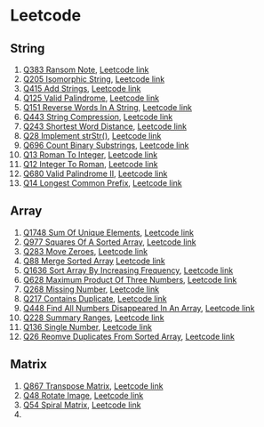 # Leetcode

## String
1. [Q383 Ransom Note](https://github.com/RuoxinWang/Leetcode/tree/main/Q383_RansomNote),
    [Leetcode link](https://leetcode.com/problems/ransom-note/submissions/)
2. [Q205 Isomorphic String](https://github.com/RuoxinWang/Leetcode/tree/main/Q205_IsomorphicString),
    [Leetcode link](https://leetcode.com/problems/isomorphic-strings/)
3. [Q415 Add Strings](https://github.com/RuoxinWang/Leetcode/tree/main/Q415_AddStrings),
    [Leetcode link](https://leetcode.com/problems/add-strings/)
4. [Q125 Valid Palindrome](https://github.com/RuoxinWang/Leetcode/tree/main/Q125_ValidPalindrome),
    [Leetcode link](https://leetcode.com/problems/valid-palindrome/)
5. [Q151 Reverse Words In A String](https://github.com/RuoxinWang/Leetcode/tree/main/Q151_ReverseWordsInString),
    [Leetcode link](https://leetcode.com/problems/reverse-words-in-a-string/)
6. [Q443 String Compression](https://github.com/RuoxinWang/Leetcode/tree/main/Q443_StringCompression),
    [Leetcode link](https://leetcode.com/problems/string-compression/)
7. [Q243 Shortest Word Distance](https://github.com/RuoxinWang/Leetcode/tree/main/Q243_ShortestWordDistance),
    [Leetcode link](https://leetcode.com/problems/shortest-word-distance/)
8. [Q28 Implement strStr()](https://github.com/RuoxinWang/Leetcode/tree/main/Q28_ImplementStrStr()),
    [Leetcode link](https://leetcode.com/problems/implement-strstr/)
9. [Q696 Count Binary Substrings](https://github.com/RuoxinWang/Leetcode/tree/main/Q696_CountBinarySubstrings),
    [Leetcode link](https://leetcode.com/problems/count-binary-substrings/)
10. [Q13 Roman To Integer](https://github.com/RuoxinWang/Leetcode/tree/main/Q13_RomanToInteger),
    [Leetcode link](https://leetcode.com/problems/roman-to-integer/submissions/)
11. [Q12 Integer To Roman](https://github.com/RuoxinWang/Leetcode/tree/main/Q12_IntegerToRoman),
    [Leetcode link](https://leetcode.com/problems/integer-to-roman/)
12. [Q680 Valid Palindrome II](https://github.com/RuoxinWang/Leetcode/tree/main/Q680_ValidPalindromeII),
    [Leetcode link](https://leetcode.com/problems/valid-palindrome-ii/)
13. [Q14 Longest Common Prefix](https://github.com/RuoxinWang/Leetcode/tree/main/Q14_LongestCommonPrefix),
    [Leetcode link](https://leetcode.com/problems/longest-common-prefix/submissions/)
## Array
1. [Q1748 Sum Of Unique Elements](https://github.com/RuoxinWang/Leetcode/tree/main/Q1748_SumOfUniqueElements),
    [Leetcode link](https://leetcode.com/problems/sum-of-unique-elements/)
2. [Q977 Squares Of A Sorted Array](https://github.com/RuoxinWang/Leetcode/tree/main/Q977_SquaresOfASortedArray),
    [Leetcode link](https://leetcode.com/problems/squares-of-a-sorted-array/)
3. [Q283 Move Zeroes](https://github.com/RuoxinWang/Leetcode/tree/main/Q283_MoveZeroes),
    [Leetcode link](https://leetcode.com/problems/move-zeroes/)
4. [Q88 Merge Sorted Array](https://github.com/RuoxinWang/Leetcode/tree/main/Q88_MergeSortedArray)
    [Leetcode link](https://leetcode.com/problems/merge-sorted-array/)
5.  [Q1636 Sort Array By Increasing Frequency](https://github.com/RuoxinWang/Leetcode/tree/main/Q1636_SortArrayByIncreasingFrequency),
    [Leetcode link](https://leetcode.com/problems/sort-array-by-increasing-frequency/)
6. [Q628 Maximum Product Of Three Numbers](https://github.com/RuoxinWang/Leetcode/tree/main/Q628_MaximumProductOfThreeNumbers),
    [Leetcode link](https://leetcode.com/problems/maximum-product-of-three-numbers/)
7. [Q268 Missing Number](https://github.com/RuoxinWang/Leetcode/tree/main/Q268_MissingNumber),
    [Leetcode link](https://leetcode.com/problems/missing-number/)
8.  [Q217 Contains Duplicate](https://github.com/RuoxinWang/Leetcode/tree/main/Q217_ContainsDuplicate),
    [Leetcode link](https://leetcode.com/problems/contains-duplicate/submissions/)
9.  [Q448 Find All Numbers Disappeared In An Array](https://github.com/RuoxinWang/Leetcode/tree/main/Q448_FindAllNumbersDisappearedInAnArray),
    [Leetcode link](https://leetcode.com/problems/find-all-numbers-disappeared-in-an-array/submissions/)
10. [Q228 Summary Ranges](https://github.com/RuoxinWang/Leetcode/tree/main/Q228_SummaryRanges),
    [Leetcode link](https://leetcode.com/problems/summary-ranges/)
11. [Q136 Single Number](https://github.com/RuoxinWang/Leetcode/tree/main/Q136_SingleNumber),
    [Leetcode link](https://leetcode.com/problems/single-number/)
12. [Q26 Reomve Duplicates From Sorted Array](https://github.com/RuoxinWang/Leetcode/tree/main/Q26_RemoveDuplicatesFromSortedArray),
    [Leetcode link](https://leetcode.com/problems/remove-duplicates-from-sorted-array/submissions/)
## Matrix
1. [Q867 Transpose Matrix](https://github.com/RuoxinWang/Leetcode/tree/main/Q867_TransposeAMatrix),
    [Leetcode link](https://leetcode.com/problems/transpose-matrix/)
2. [Q48 Rotate Image](https://github.com/RuoxinWang/Leetcode/tree/main/Q48_RotateImage),
    [Leetcode link](https://leetcode.com/problems/rotate-image/)
3. [Q54 Spiral Matrix](https://github.com/RuoxinWang/Leetcode/tree/main/Q54_SpiralMatrix),
    [Leetcode link](https://leetcode.com/problems/spiral-matrix/)
4. 
